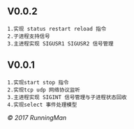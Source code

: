 ## V0.0.2

    1.实现 status restart reload 指令
    2.子进程支持信号
    3.主进程实现 SIGUSR1 SIGUSR2 信号管理

## V0.0.1

    1.实现start stop 指令
    2.实现tcp udp 网络协议监听
    3.主进程实现 SIGINT 信号管理与子进程状态回收
    4.实现select 事件处理模型


*© 2017 RunningMan*